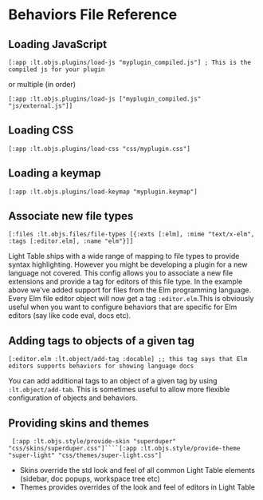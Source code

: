 # Behaviors File Reference

## Loading JavaScript

`[:app :lt.objs.plugins/load-js "myplugin_compiled.js"] ; This is the compiled js for your plugin`

or multiple \(in order\)

`[:app :lt.objs.plugins/load-js ["myplugin_compiled.js" "js/external.js"]]`

## Loading CSS

`[:app :lt.objs.plugins/load-css "css/myplugin.css"]`

## Loading a keymap

`[:app :lt.objs.plugins/load-keymap "myplugin.keymap"]`

## Associate new file types

`[:files :lt.objs.files/file-types [{:exts [:elm], :mime "text/x-elm", :tags [:editor.elm], :name "elm"}]]`

Light Table ships with a wide range of mapping to file types to provide syntax highlighting. However you might be developing a plugin for a new language not covered. This config allows you to associate a new file extensions and provide a tag for editors of this file type. In the example above we've added support for files from the Elm programming language. Every Elm file editor object will now get a tag `:editor.elm`.This is obviously useful when you want to configure behaviors that are specific for Elm editors \(say like code eval, docs etc\). 

## Adding tags to objects of a given tag

`[:editor.elm :lt.object/add-tag :docable] ;; this tag says that Elm editors supports behaviors for showing language docs`

You can add additional tags to an object of a given tag by using `:lt.object/add-tab`. This is sometimes useful to allow more flexible configuration of objects and behaviors.  

## Providing skins and themes

` [:app :lt.objs.style/provide-skin "superduper" "css/skins/superduper.css"]````[:app :lt.objs.style/provide-theme "super-light" "css/themes/super-light.css"]`

* Skins override the std look and feel of all common Light Table elements \(sidebar, doc popups, workspace tree etc\)
* Themes provides overrides of the look and feel of editors in Light Table



